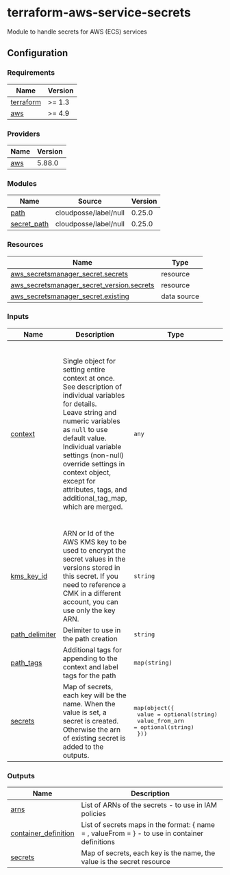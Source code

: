 # terraform-aws-service-secrets
Module to handle secrets for AWS (ECS) services

## Configuration
<!-- BEGIN_TF_DOCS -->
### Requirements

| Name | Version |
|------|---------|
| <a name="requirement_terraform"></a> [terraform](#requirement\_terraform) | >= 1.3 |
| <a name="requirement_aws"></a> [aws](#requirement\_aws) | >= 4.9 |

### Providers

| Name | Version |
|------|---------|
| <a name="provider_aws"></a> [aws](#provider\_aws) | 5.88.0 |

### Modules

| Name | Source | Version |
|------|--------|---------|
| <a name="module_path"></a> [path](#module\_path) | cloudposse/label/null | 0.25.0 |
| <a name="module_secret_path"></a> [secret\_path](#module\_secret\_path) | cloudposse/label/null | 0.25.0 |

### Resources

| Name | Type |
|------|------|
| [aws_secretsmanager_secret.secrets](https://registry.terraform.io/providers/hashicorp/aws/latest/docs/resources/secretsmanager_secret) | resource |
| [aws_secretsmanager_secret_version.secrets](https://registry.terraform.io/providers/hashicorp/aws/latest/docs/resources/secretsmanager_secret_version) | resource |
| [aws_secretsmanager_secret.existing](https://registry.terraform.io/providers/hashicorp/aws/latest/docs/data-sources/secretsmanager_secret) | data source |

### Inputs

| Name | Description | Type | Default | Required |
|------|-------------|------|---------|:--------:|
| <a name="input_context"></a> [context](#input\_context) | Single object for setting entire context at once.<br/>See description of individual variables for details.<br/>Leave string and numeric variables as `null` to use default value.<br/>Individual variable settings (non-null) override settings in context object,<br/>except for attributes, tags, and additional\_tag\_map, which are merged. | `any` | <pre>{<br/>  "additional_tag_map": {},<br/>  "attributes": [],<br/>  "delimiter": null,<br/>  "descriptor_formats": {},<br/>  "enabled": true,<br/>  "environment": null,<br/>  "id_length_limit": null,<br/>  "label_key_case": null,<br/>  "label_order": [],<br/>  "label_value_case": null,<br/>  "labels_as_tags": [<br/>    "unset"<br/>  ],<br/>  "name": null,<br/>  "namespace": null,<br/>  "regex_replace_chars": null,<br/>  "stage": null,<br/>  "tags": {},<br/>  "tenant": null<br/>}</pre> | no |
| <a name="input_kms_key_id"></a> [kms\_key\_id](#input\_kms\_key\_id) | ARN or Id of the AWS KMS key to be used to encrypt the secret values in the versions stored in this secret. If you need to reference a CMK in a different account, you can use only the key ARN. | `string` | n/a | yes |
| <a name="input_path_delimiter"></a> [path\_delimiter](#input\_path\_delimiter) | Delimiter to use in the path creation | `string` | `"/"` | no |
| <a name="input_path_tags"></a> [path\_tags](#input\_path\_tags) | Additional tags for appending to the context and label tags for the path | `map(string)` | `{}` | no |
| <a name="input_secrets"></a> [secrets](#input\_secrets) | Map of secrets, each key will be the name. When the value is set, a secret is created. Otherwise the arn of existing secret is added to the outputs. | <pre>map(object({<br/>    value          = optional(string)<br/>    value_from_arn = optional(string)<br/>  }))</pre> | n/a | yes |

### Outputs

| Name | Description |
|------|-------------|
| <a name="output_arns"></a> [arns](#output\_arns) | List of ARNs of the secrets - to use in IAM policies |
| <a name="output_container_definition"></a> [container\_definition](#output\_container\_definition) | List of secrets maps in the format: { name = <name>, valueFrom = <arn> } - to use in container definitions |
| <a name="output_secrets"></a> [secrets](#output\_secrets) | Map of secrets, each key is the name, the value is the secret resource |
<!-- END_TF_DOCS -->
